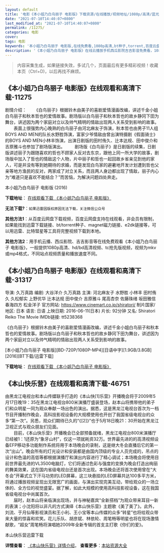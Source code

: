 ```yaml
---
layout: default
title: '电影《本小姐乃白鸟丽子 电影版》下载资源/在线播放/视频地址/1080p/高清/蓝光'
date: "2021-07-10T14:40:07+0800"
last_modified_at: "2021-07-10T14:40:07+0800"
permalink: /11275/
categories: 电影
cover:
tags: 电影
keywords: '本小姐乃白鸟丽子 电影版,在线免费看,1080p高清,bt种子,torrent,百度云盘,magnet,磁力链,迅雷下载资源'
description: '《本小姐乃白鸟丽子 电影版》在线云播放手机西瓜影院吉吉影音免费看，1080p高清bd/hd未删减完整版和tc抢先枪版，mkv/mp4格式，附带bt/torrent种子、magnet/磁力链、百度云盘、网盘资源迅雷下载链接'
---
```


>内容采集生成，如果链接失效，多试几个，页面最后有更多精彩视频！收藏本页（Ctrl+D)，以后再找不麻烦。


## 《本小姐乃白鸟丽子 电影版》在线观看和高清下载-11275

剧情介绍： 　　《白鸟丽子》根据铃木由美子的喜剧爱情漫画改编，讲述千金小姐白鸟丽子和秋本哲也的爱情故事。剧场版以白鸟丽子和秋本哲也的故乡静冈下田为舞台，讲述因为两个家庭对立以及帅气精明的情敌出现两人关系受到影响的故事。 　　表面上很强势内心晚熟的白鸟丽子由河北麻友子饰演，秋本哲也由男子11人组BOYS AND MEN的队长水野胜饰演，富家少爷情敌由曾出演特摄剧《假面骑士》的BOYS AND MEN小林丰饰演，出演日剧版的田村侑久、辻本达规、田中俊介和吉原雅斗也参加了剧场版演出。 　　剧场版《白鸟丽子》是日剧版的续集，日剧版讲述丽子为跟随喜欢的哲也不顾家人反对去东京，跟他上同一所大学的故事，剧场版中加入了哲也的情敌这个人物，片中丽子和哲也一起回故乡省亲见到他的家人，可是并没有等到她期待的求婚，而是发现白鸟家的避暑地开发计划遭到哲也父亲等地方渔民的反对，两家成了对立关系，而且两人身边都出现了情敌，丽子内心为“难道只是喜欢不能结合？”而苦恼，为解决问题四处奔走。


本小姐乃白鸟丽子 电影版 (2016)

**下载地址**： [在线观看下载 《本小姐乃白鸟丽子 电影版》](https://www.btbtdy.me/btdy/dy7869.html) 


**无法下载?**：`如果迅雷因版权原因无法下载，关注微信公众号 `

**其他方法1**：从百度云网盘下载视频，百度云网盘支持在线观看，非会员有限制，如果能找到迅雷下载链接、bt/torrent种子、magnet磁力链接、e2dk链接等，可以用迅雷、比特彗星等工具将完整视频下载到本地。

**其他方法2**：用手机云播、西瓜影院、吉吉影音等在线免费观看《本小姐乃白鸟丽子 电影版》，一般提供1080p高清、hd/bd高清视频、tc抢先版视频，视频为mkv或mp4格式，不同站点视频质量和播放速度不同。


## 《本小姐乃白鸟丽子 电影版》在线观看和高清下载-31317

导演: 久万真路 编剧: 大谷洋介 久万真路 主演: 河北麻友子 水野胜 小林丰 田村侑久 久松郁实 上野优华 辻本达规 田中俊介 吉原雅斗 尾高杏奈 佐藤珠绪 坂田雅信 春海四方 松金洋子 官方网站: https://www.cinemart.co.jp/shiratori/ 制片国家/地区: 日本 语言: 日语 上映日期: 2016-06-11(日本) 片长: 92分钟 又名: Shiratori Reiko The Movie IMDb链接: tt5238368

《白鸟丽子》根据铃木由美子的喜剧爱情漫画改编，讲述千金小姐白鸟丽子和秋本哲也的爱情故事。剧场版以白鸟丽子和秋本哲也的故乡静冈下田为舞台，讲述因为两个家庭对立以及帅气精明的情敌出现两人关系受到影响的故事。


[本小姐乃白鸟丽子 电影版][BD-720P/1080P-MP4][日语中字][1.9GB/3.8GB][2016][BT下载/迅雷下载]

**下载地址**： [在线观看下载 《本小姐乃白鸟丽子 电影版》](https://www.btdx8.com/torrent/shiratori_reiko_the_movie_2016.html) 


## 《本山快乐营》在线观看和高清下载-46751

由黑龙江电视台和本山传媒联手打造的《本山快[1]乐营》开播晚会将于2009年5月17日晚19：35在黑龙江电视台800米演播厅盛装登场，赵本山将携带他的弟子们和众明星一同为观众奉献一场出色的演出。据悉，这是黑龙江电视台首次为一档节目开播制作晚会，高科技影视设备的大规模使用也开创了我国省级电视台的众多“第一次&rdquo;。另悉，观众们期待已久的“《[2]》&rdquo;也于5月18日晚21：30开始在黑龙江卫视正式与观众朋友们见面。<br />　　目前，《本山快乐营》开播晚会已全部预备就绪，黑龙江电视台800米演播厅已经被1：1还原为&ldquo;象牙山村”，仅这一项就耗资32万。世界最先进的的高清视频设备EFP移动多功能制作系统将用于本场晚会的录制，这是继大冬会直播后它的第一次&ldquo;出山”。晚会所有的灯光设计和安装都是由国内顶级的专业人员完成的，吊点的设计和色温的高低等都根据演播厅和演出内容进行了精心调试；本场晚会将使用目前世界最先进的VL3500电脑灯，它们将通过色彩与强度的变换为晚会打造出绚丽的舞美效果，这在国内省级电视台还是首次出现。本场晚会还将首次使用曾在&ldquo;大冬会&rdquo;开幕式立下汗马功劳的LED屏幕，这三块悬挂的LED屏幕共达100多平方米，将通过播放视频呈现出无限宽广的画面，与演出实现完美互动，带给观众的一场立体的、全方位的视觉盛宴。据了解，如此大规模的使用高科技影视设备，这在我国省级电视台中尚属首次。<br />　　届时，赵本山将亲临演出现场，并与神秘嘉宾“全新搭档”为观众带来耳目一新的表演；小沈阳将以非凡的方式演绎《本山快乐营》主题歌《美了美了》。此外，刘流、于月仙等影视演员和王小利、王小宝等本山传媒的众多“转星”也将给观众带来大量的惊喜和欢笑。花儿乐队、胡彦斌、林依轮、周笔畅等明星也将在现场激情献歌，“超女”周笔畅将演唱她2009年全新专辑的首支主打歌《你们的爱》。


本山快乐营迅雷下载

**详情查看**： [《本山快乐营》详情介绍](/movie/46751/)， **查看更多**：[本站资源大全](/movie/t/all/)

